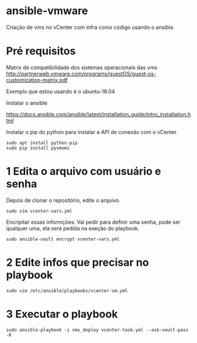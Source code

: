 # ansible-vmware

Criação de vms no vCenter com infra como código usando o ansible.

# Pré requisitos
Matrix de compatibilidade dos sistemas operacionais das vms
http://partnerweb.vmware.com/programs/guestOS/guest-os-customization-matrix.pdf

Exemplo que estou usando é o ubuntu-18.04

Instalar o ansible

https://docs.ansible.com/ansible/latest/installation_guide/intro_installation.html

Instalar o pip do python para instalar a API de conexão com o vCenter.

```
sudo apt install python-pip
sudo pip install pyvmomi
```
# 1 Edita o arquivo com usuário e senha

Depois de clonar o repositório, edite o arquivo.
```
sudo vim vcenter-vars.yml
```
Encripitar essas informções. Vai pedir para definir uma senha, pode ser qualquer uma, ela será pedida na exeção do playbook.
```
sudo ansible-vault encrypt vcenter-vars.yml
```

# 2 Edite infos que precisar no playbook

```
sudo vim /etc/ansible/playbooks/vcenter-vm.yml
```

# 3 Executar  o playbook
```
sudo ansible-playbook -i vms_deploy vcenter-task.yml --ask-vault-pass -K
```
